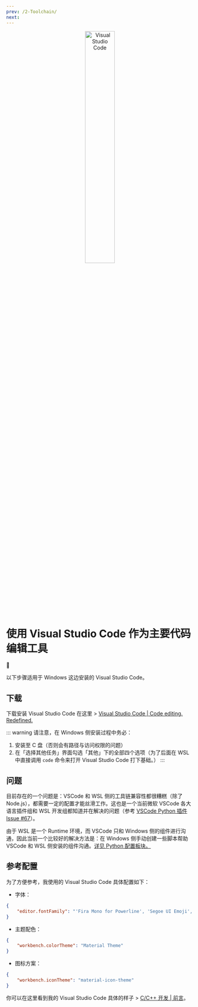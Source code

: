 ```yaml
---
prev: /2-Toolchain/
next: 
---
```


<div align="center"><img src="https://i.loli.net/2018/10/17/5bc6e33f82174.png" alt="Visual Studio Code" width="40%"/></div>

# 使用 Visual Studio Code 作为主要代码编辑工具

💎

以下步骤适用于 Windows 这边安装的 Visual Studio Code。

## 下载

下载安装 Visual Studio Code 在这里 > [Visual Studio Code | Code editing.
Redefined.](https://code.visualstudio.com/)

::: warning
请注意，在 Windows 侧安装过程中务必：

1. 安装至 C 盘（否则会有路径与访问权限的问题）
2. 在「选择其他任务」界面勾选「其他」下的全部四个选项（为了后面在 WSL 中直接调用 `code` 命令来打开 Visual Studio Code 打下基础。）
:::

## 问题

目前存在的一个问题是：VSCode 和 WSL 侧的工具链兼容性都很糟糕（除了 Node.js），都需要一定的配置才能丝滑工作。这也是一个当前微软 VSCode 各大语言插件组和 WSL 开发组都知道并在解决的问题（参考 [VSCode Python 插件 Issue #67](https://github.com/Microsoft/vscode-python/issues/67)）。

由于 WSL 是一个 Runtime 环境，而 VSCode 只和 Windows 侧的组件进行沟通，因此当前一个比较好的解决方法是：在 Windows 侧手动创建一些脚本帮助 VSCode 和 WSL 侧安装的组件沟通。[详见 Python 配置板块。](/3-VSCode/3-2-Python.html)

## 参考配置

为了方便参考，我使用的 Visual Studio Code 具体配置如下：

- 字体：

```json
{
    "editor.fontFamily": "'Fira Mono for Powerline', 'Segoe UI Emoji', Consolas, sans-serif"
}
```

- 主题配色：

```json
{
    "workbench.colorTheme": "Material Theme"
}
```

- 图标方案：

```json
{
    "workbench.iconTheme": "material-icon-theme"
}
```

你可以在这里看到我的 Visual Studio Code 具体的样子 > [C/C++ 开发 | 前言](/3-VSCode/3-3-C_Cpp.html#前言)。